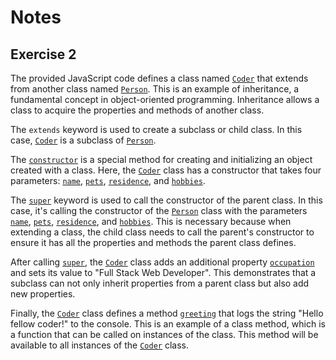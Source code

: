 # Notes

## Exercise 2

The provided JavaScript code defines a class named [`Coder`](command:_github.copilot.openSymbolFromReferences?%5B%7B%22%24mid%22%3A1%2C%22fsPath%22%3A%22%2FUsers%2Fcazaresmr%2FDesktop%2FtrueCoders%2Frepos%2FJavaScript_OOP%2Fapp.js%22%2C%22external%22%3A%22file%3A%2F%2F%2FUsers%2Fcazaresmr%2FDesktop%2FtrueCoders%2Frepos%2FJavaScript_OOP%2Fapp.js%22%2C%22path%22%3A%22%2FUsers%2Fcazaresmr%2FDesktop%2FtrueCoders%2Frepos%2FJavaScript_OOP%2Fapp.js%22%2C%22scheme%22%3A%22file%22%7D%2C%7B%22line%22%3A40%2C%22character%22%3A0%7D%5D "app.js") that extends from another class named [`Person`](command:_github.copilot.openSymbolFromReferences?%5B%7B%22%24mid%22%3A1%2C%22fsPath%22%3A%22%2FUsers%2Fcazaresmr%2FDesktop%2FtrueCoders%2Frepos%2FJavaScript_OOP%2Fapp.js%22%2C%22external%22%3A%22file%3A%2F%2F%2FUsers%2Fcazaresmr%2FDesktop%2FtrueCoders%2Frepos%2FJavaScript_OOP%2Fapp.js%22%2C%22path%22%3A%22%2FUsers%2Fcazaresmr%2FDesktop%2FtrueCoders%2Frepos%2FJavaScript_OOP%2Fapp.js%22%2C%22scheme%22%3A%22file%22%7D%2C%7B%22line%22%3A1%2C%22character%22%3A0%7D%5D "app.js"). This is an example of inheritance, a fundamental concept in object-oriented programming. Inheritance allows a class to acquire the properties and methods of another class.

The `extends` keyword is used to create a subclass or child class. In this case, [`Coder`](command:_github.copilot.openSymbolFromReferences?%5B%7B%22%24mid%22%3A1%2C%22fsPath%22%3A%22%2FUsers%2Fcazaresmr%2FDesktop%2FtrueCoders%2Frepos%2FJavaScript_OOP%2Fapp.js%22%2C%22external%22%3A%22file%3A%2F%2F%2FUsers%2Fcazaresmr%2FDesktop%2FtrueCoders%2Frepos%2FJavaScript_OOP%2Fapp.js%22%2C%22path%22%3A%22%2FUsers%2Fcazaresmr%2FDesktop%2FtrueCoders%2Frepos%2FJavaScript_OOP%2Fapp.js%22%2C%22scheme%22%3A%22file%22%7D%2C%7B%22line%22%3A40%2C%22character%22%3A0%7D%5D "app.js") is a subclass of [`Person`](command:_github.copilot.openSymbolFromReferences?%5B%7B%22%24mid%22%3A1%2C%22fsPath%22%3A%22%2FUsers%2Fcazaresmr%2FDesktop%2FtrueCoders%2Frepos%2FJavaScript_OOP%2Fapp.js%22%2C%22external%22%3A%22file%3A%2F%2F%2FUsers%2Fcazaresmr%2FDesktop%2FtrueCoders%2Frepos%2FJavaScript_OOP%2Fapp.js%22%2C%22path%22%3A%22%2FUsers%2Fcazaresmr%2FDesktop%2FtrueCoders%2Frepos%2FJavaScript_OOP%2Fapp.js%22%2C%22scheme%22%3A%22file%22%7D%2C%7B%22line%22%3A1%2C%22character%22%3A0%7D%5D "app.js").

The [`constructor`](command:_github.copilot.openSymbolFromReferences?%5B%7B%22%24mid%22%3A1%2C%22fsPath%22%3A%22%2FUsers%2Fcazaresmr%2FDesktop%2FtrueCoders%2Frepos%2FJavaScript_OOP%2Fapp.js%22%2C%22external%22%3A%22file%3A%2F%2F%2FUsers%2Fcazaresmr%2FDesktop%2FtrueCoders%2Frepos%2FJavaScript_OOP%2Fapp.js%22%2C%22path%22%3A%22%2FUsers%2Fcazaresmr%2FDesktop%2FtrueCoders%2Frepos%2FJavaScript_OOP%2Fapp.js%22%2C%22scheme%22%3A%22file%22%7D%2C%7B%22line%22%3A41%2C%22character%22%3A2%7D%5D "app.js") is a special method for creating and initializing an object created with a class. Here, the [`Coder`](command:_github.copilot.openSymbolFromReferences?%5B%7B%22%24mid%22%3A1%2C%22fsPath%22%3A%22%2FUsers%2Fcazaresmr%2FDesktop%2FtrueCoders%2Frepos%2FJavaScript_OOP%2Fapp.js%22%2C%22external%22%3A%22file%3A%2F%2F%2FUsers%2Fcazaresmr%2FDesktop%2FtrueCoders%2Frepos%2FJavaScript_OOP%2Fapp.js%22%2C%22path%22%3A%22%2FUsers%2Fcazaresmr%2FDesktop%2FtrueCoders%2Frepos%2FJavaScript_OOP%2Fapp.js%22%2C%22scheme%22%3A%22file%22%7D%2C%7B%22line%22%3A40%2C%22character%22%3A0%7D%5D "app.js") class has a constructor that takes four parameters: [`name`](command:_github.copilot.openSymbolFromReferences?%5B%7B%22%24mid%22%3A1%2C%22fsPath%22%3A%22%2FUsers%2Fcazaresmr%2FDesktop%2FtrueCoders%2Frepos%2FJavaScript_OOP%2Fapp.js%22%2C%22external%22%3A%22file%3A%2F%2F%2FUsers%2Fcazaresmr%2FDesktop%2FtrueCoders%2Frepos%2FJavaScript_OOP%2Fapp.js%22%2C%22path%22%3A%22%2FUsers%2Fcazaresmr%2FDesktop%2FtrueCoders%2Frepos%2FJavaScript_OOP%2Fapp.js%22%2C%22scheme%22%3A%22file%22%7D%2C%7B%22line%22%3A41%2C%22character%22%3A14%7D%5D "app.js"), [`pets`](command:_github.copilot.openSymbolFromReferences?%5B%7B%22%24mid%22%3A1%2C%22fsPath%22%3A%22%2FUsers%2Fcazaresmr%2FDesktop%2FtrueCoders%2Frepos%2FJavaScript_OOP%2Fapp.js%22%2C%22external%22%3A%22file%3A%2F%2F%2FUsers%2Fcazaresmr%2FDesktop%2FtrueCoders%2Frepos%2FJavaScript_OOP%2Fapp.js%22%2C%22path%22%3A%22%2FUsers%2Fcazaresmr%2FDesktop%2FtrueCoders%2Frepos%2FJavaScript_OOP%2Fapp.js%22%2C%22scheme%22%3A%22file%22%7D%2C%7B%22line%22%3A41%2C%22character%22%3A20%7D%5D "app.js"), [`residence`](command:_github.copilot.openSymbolFromReferences?%5B%7B%22%24mid%22%3A1%2C%22fsPath%22%3A%22%2FUsers%2Fcazaresmr%2FDesktop%2FtrueCoders%2Frepos%2FJavaScript_OOP%2Fapp.js%22%2C%22external%22%3A%22file%3A%2F%2F%2FUsers%2Fcazaresmr%2FDesktop%2FtrueCoders%2Frepos%2FJavaScript_OOP%2Fapp.js%22%2C%22path%22%3A%22%2FUsers%2Fcazaresmr%2FDesktop%2FtrueCoders%2Frepos%2FJavaScript_OOP%2Fapp.js%22%2C%22scheme%22%3A%22file%22%7D%2C%7B%22line%22%3A41%2C%22character%22%3A26%7D%5D "app.js"), and [`hobbies`](command:_github.copilot.openSymbolFromReferences?%5B%7B%22%24mid%22%3A1%2C%22fsPath%22%3A%22%2FUsers%2Fcazaresmr%2FDesktop%2FtrueCoders%2Frepos%2FJavaScript_OOP%2Fapp.js%22%2C%22external%22%3A%22file%3A%2F%2F%2FUsers%2Fcazaresmr%2FDesktop%2FtrueCoders%2Frepos%2FJavaScript_OOP%2Fapp.js%22%2C%22path%22%3A%22%2FUsers%2Fcazaresmr%2FDesktop%2FtrueCoders%2Frepos%2FJavaScript_OOP%2Fapp.js%22%2C%22scheme%22%3A%22file%22%7D%2C%7B%22line%22%3A41%2C%22character%22%3A37%7D%5D "app.js").

The [`super`](command:_github.copilot.openSymbolFromReferences?%5B%7B%22%24mid%22%3A1%2C%22fsPath%22%3A%22%2FUsers%2Fcazaresmr%2FDesktop%2FtrueCoders%2Frepos%2FJavaScript_OOP%2Fapp.js%22%2C%22external%22%3A%22file%3A%2F%2F%2FUsers%2Fcazaresmr%2FDesktop%2FtrueCoders%2Frepos%2FJavaScript_OOP%2Fapp.js%22%2C%22path%22%3A%22%2FUsers%2Fcazaresmr%2FDesktop%2FtrueCoders%2Frepos%2FJavaScript_OOP%2Fapp.js%22%2C%22scheme%22%3A%22file%22%7D%2C%7B%22line%22%3A2%2C%22character%22%3A2%7D%5D "app.js") keyword is used to call the constructor of the parent class. In this case, it's calling the constructor of the [`Person`](command:_github.copilot.openSymbolFromReferences?%5B%7B%22%24mid%22%3A1%2C%22fsPath%22%3A%22%2FUsers%2Fcazaresmr%2FDesktop%2FtrueCoders%2Frepos%2FJavaScript_OOP%2Fapp.js%22%2C%22external%22%3A%22file%3A%2F%2F%2FUsers%2Fcazaresmr%2FDesktop%2FtrueCoders%2Frepos%2FJavaScript_OOP%2Fapp.js%22%2C%22path%22%3A%22%2FUsers%2Fcazaresmr%2FDesktop%2FtrueCoders%2Frepos%2FJavaScript_OOP%2Fapp.js%22%2C%22scheme%22%3A%22file%22%7D%2C%7B%22line%22%3A1%2C%22character%22%3A0%7D%5D "app.js") class with the parameters [`name`](command:_github.copilot.openSymbolFromReferences?%5B%7B%22%24mid%22%3A1%2C%22fsPath%22%3A%22%2FUsers%2Fcazaresmr%2FDesktop%2FtrueCoders%2Frepos%2FJavaScript_OOP%2Fapp.js%22%2C%22external%22%3A%22file%3A%2F%2F%2FUsers%2Fcazaresmr%2FDesktop%2FtrueCoders%2Frepos%2FJavaScript_OOP%2Fapp.js%22%2C%22path%22%3A%22%2FUsers%2Fcazaresmr%2FDesktop%2FtrueCoders%2Frepos%2FJavaScript_OOP%2Fapp.js%22%2C%22scheme%22%3A%22file%22%7D%2C%7B%22line%22%3A41%2C%22character%22%3A14%7D%5D "app.js"), [`pets`](command:_github.copilot.openSymbolFromReferences?%5B%7B%22%24mid%22%3A1%2C%22fsPath%22%3A%22%2FUsers%2Fcazaresmr%2FDesktop%2FtrueCoders%2Frepos%2FJavaScript_OOP%2Fapp.js%22%2C%22external%22%3A%22file%3A%2F%2F%2FUsers%2Fcazaresmr%2FDesktop%2FtrueCoders%2Frepos%2FJavaScript_OOP%2Fapp.js%22%2C%22path%22%3A%22%2FUsers%2Fcazaresmr%2FDesktop%2FtrueCoders%2Frepos%2FJavaScript_OOP%2Fapp.js%22%2C%22scheme%22%3A%22file%22%7D%2C%7B%22line%22%3A41%2C%22character%22%3A20%7D%5D "app.js"), [`residence`](command:_github.copilot.openSymbolFromReferences?%5B%7B%22%24mid%22%3A1%2C%22fsPath%22%3A%22%2FUsers%2Fcazaresmr%2FDesktop%2FtrueCoders%2Frepos%2FJavaScript_OOP%2Fapp.js%22%2C%22external%22%3A%22file%3A%2F%2F%2FUsers%2Fcazaresmr%2FDesktop%2FtrueCoders%2Frepos%2FJavaScript_OOP%2Fapp.js%22%2C%22path%22%3A%22%2FUsers%2Fcazaresmr%2FDesktop%2FtrueCoders%2Frepos%2FJavaScript_OOP%2Fapp.js%22%2C%22scheme%22%3A%22file%22%7D%2C%7B%22line%22%3A41%2C%22character%22%3A26%7D%5D "app.js"), and [`hobbies`](command:_github.copilot.openSymbolFromReferences?%5B%7B%22%24mid%22%3A1%2C%22fsPath%22%3A%22%2FUsers%2Fcazaresmr%2FDesktop%2FtrueCoders%2Frepos%2FJavaScript_OOP%2Fapp.js%22%2C%22external%22%3A%22file%3A%2F%2F%2FUsers%2Fcazaresmr%2FDesktop%2FtrueCoders%2Frepos%2FJavaScript_OOP%2Fapp.js%22%2C%22path%22%3A%22%2FUsers%2Fcazaresmr%2FDesktop%2FtrueCoders%2Frepos%2FJavaScript_OOP%2Fapp.js%22%2C%22scheme%22%3A%22file%22%7D%2C%7B%22line%22%3A41%2C%22character%22%3A37%7D%5D "app.js"). This is necessary because when extending a class, the child class needs to call the parent's constructor to ensure it has all the properties and methods the parent class defines.

After calling [`super`](command:_github.copilot.openSymbolFromReferences?%5B%7B%22%24mid%22%3A1%2C%22fsPath%22%3A%22%2FUsers%2Fcazaresmr%2FDesktop%2FtrueCoders%2Frepos%2FJavaScript_OOP%2Fapp.js%22%2C%22external%22%3A%22file%3A%2F%2F%2FUsers%2Fcazaresmr%2FDesktop%2FtrueCoders%2Frepos%2FJavaScript_OOP%2Fapp.js%22%2C%22path%22%3A%22%2FUsers%2Fcazaresmr%2FDesktop%2FtrueCoders%2Frepos%2FJavaScript_OOP%2Fapp.js%22%2C%22scheme%22%3A%22file%22%7D%2C%7B%22line%22%3A2%2C%22character%22%3A2%7D%5D "app.js"), the [`Coder`](command:_github.copilot.openSymbolFromReferences?%5B%7B%22%24mid%22%3A1%2C%22fsPath%22%3A%22%2FUsers%2Fcazaresmr%2FDesktop%2FtrueCoders%2Frepos%2FJavaScript_OOP%2Fapp.js%22%2C%22external%22%3A%22file%3A%2F%2F%2FUsers%2Fcazaresmr%2FDesktop%2FtrueCoders%2Frepos%2FJavaScript_OOP%2Fapp.js%22%2C%22path%22%3A%22%2FUsers%2Fcazaresmr%2FDesktop%2FtrueCoders%2Frepos%2FJavaScript_OOP%2Fapp.js%22%2C%22scheme%22%3A%22file%22%7D%2C%7B%22line%22%3A40%2C%22character%22%3A0%7D%5D "app.js") class adds an additional property [`occupation`](command:_github.copilot.openSymbolFromReferences?%5B%7B%22%24mid%22%3A1%2C%22fsPath%22%3A%22%2FUsers%2Fcazaresmr%2FDesktop%2FtrueCoders%2Frepos%2FJavaScript_OOP%2Fapp.js%22%2C%22external%22%3A%22file%3A%2F%2F%2FUsers%2Fcazaresmr%2FDesktop%2FtrueCoders%2Frepos%2FJavaScript_OOP%2Fapp.js%22%2C%22path%22%3A%22%2FUsers%2Fcazaresmr%2FDesktop%2FtrueCoders%2Frepos%2FJavaScript_OOP%2Fapp.js%22%2C%22scheme%22%3A%22file%22%7D%2C%7B%22line%22%3A43%2C%22character%22%3A4%7D%5D "app.js") and sets its value to "Full Stack Web Developer". This demonstrates that a subclass can not only inherit properties from a parent class but also add new properties.

Finally, the [`Coder`](command:_github.copilot.openSymbolFromReferences?%5B%7B%22%24mid%22%3A1%2C%22fsPath%22%3A%22%2FUsers%2Fcazaresmr%2FDesktop%2FtrueCoders%2Frepos%2FJavaScript_OOP%2Fapp.js%22%2C%22external%22%3A%22file%3A%2F%2F%2FUsers%2Fcazaresmr%2FDesktop%2FtrueCoders%2Frepos%2FJavaScript_OOP%2Fapp.js%22%2C%22path%22%3A%22%2FUsers%2Fcazaresmr%2FDesktop%2FtrueCoders%2Frepos%2FJavaScript_OOP%2Fapp.js%22%2C%22scheme%22%3A%22file%22%7D%2C%7B%22line%22%3A40%2C%22character%22%3A0%7D%5D "app.js") class defines a method [`greeting`](command:_github.copilot.openSymbolFromReferences?%5B%7B%22%24mid%22%3A1%2C%22fsPath%22%3A%22%2FUsers%2Fcazaresmr%2FDesktop%2FtrueCoders%2Frepos%2FJavaScript_OOP%2Fapp.js%22%2C%22external%22%3A%22file%3A%2F%2F%2FUsers%2Fcazaresmr%2FDesktop%2FtrueCoders%2Frepos%2FJavaScript_OOP%2Fapp.js%22%2C%22path%22%3A%22%2FUsers%2Fcazaresmr%2FDesktop%2FtrueCoders%2Frepos%2FJavaScript_OOP%2Fapp.js%22%2C%22scheme%22%3A%22file%22%7D%2C%7B%22line%22%3A46%2C%22character%22%3A2%7D%5D "app.js") that logs the string "Hello fellow coder!" to the console. This is an example of a class method, which is a function that can be called on instances of the class. This method will be available to all instances of the [`Coder`](command:_github.copilot.openSymbolFromReferences?%5B%7B%22%24mid%22%3A1%2C%22fsPath%22%3A%22%2FUsers%2Fcazaresmr%2FDesktop%2FtrueCoders%2Frepos%2FJavaScript_OOP%2Fapp.js%22%2C%22external%22%3A%22file%3A%2F%2F%2FUsers%2Fcazaresmr%2FDesktop%2FtrueCoders%2Frepos%2FJavaScript_OOP%2Fapp.js%22%2C%22path%22%3A%22%2FUsers%2Fcazaresmr%2FDesktop%2FtrueCoders%2Frepos%2FJavaScript_OOP%2Fapp.js%22%2C%22scheme%22%3A%22file%22%7D%2C%7B%22line%22%3A40%2C%22character%22%3A0%7D%5D "app.js") class.
